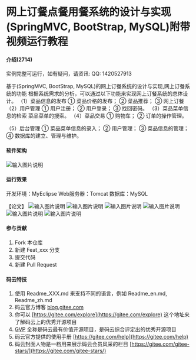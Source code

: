 # 网上订餐点餐用餐系统的设计与实现(SpringMVC, BootStrap, MySQL)附带视频运行教程

#### 介绍(2714)
实例完整可运行，如有疑问，请资讯: QQ: 1420527913

基于(SpringMVC, BootStrap, MySQL)的网上订餐系统的设计与实现,网上订餐系统的功能
根据系统需求的分析，可以通过以下功能来实现网上订餐系统的总体设计。
（1）菜品信息的发布
① 菜品价格的发布；
② 菜品推荐；
③ 网上订餐
（2）用户管理
① 用户注册；
② 用户登录；
③ 找回密码。
（3）菜品菜单信息的检索
菜品菜单的搜索。
（4）菜品交易
① 购物车；
② 订单的操作管理。


（5）后台管理
① 菜品菜单信息的录入；
② 用户管理；
③ 菜品信息的管理；
④ 数据库的建立、管理与维护。

#### 软件架构
![输入图片说明](https://images.gitee.com/uploads/images/2020/0131/111228_d9ceb30a_420766.png "屏幕截图.png")

#### 运行效果
开发环境：MyEclipse
Web服务器：Tomcat
数据库：MySQL

【论文】
![输入图片说明](https://images.gitee.com/uploads/images/2020/0131/111253_0df389fc_420766.png "屏幕截图.png")
![输入图片说明](https://images.gitee.com/uploads/images/2020/0131/111305_eba3697d_420766.png "屏幕截图.png")
![输入图片说明](https://images.gitee.com/uploads/images/2020/0131/111315_b395daa5_420766.png "屏幕截图.png")
![输入图片说明](https://images.gitee.com/uploads/images/2020/0131/111324_e18912a5_420766.png "屏幕截图.png")
![输入图片说明](https://images.gitee.com/uploads/images/2020/0131/111335_5a98bc80_420766.png "屏幕截图.png")
![输入图片说明](https://images.gitee.com/uploads/images/2020/0131/111347_48e3bc4f_420766.png "屏幕截图.png")
#### 参与贡献

1.  Fork 本仓库
2.  新建 Feat_xxx 分支
3.  提交代码
4.  新建 Pull Request


#### 码云特技

1.  使用 Readme\_XXX.md 来支持不同的语言，例如 Readme\_en.md, Readme\_zh.md
2.  码云官方博客 [blog.gitee.com](https://blog.gitee.com)
3.  你可以 [https://gitee.com/explore](https://gitee.com/explore) 这个地址来了解码云上的优秀开源项目
4.  [GVP](https://gitee.com/gvp) 全称是码云最有价值开源项目，是码云综合评定出的优秀开源项目
5.  码云官方提供的使用手册 [https://gitee.com/help](https://gitee.com/help)
6.  码云封面人物是一档用来展示码云会员风采的栏目 [https://gitee.com/gitee-stars/](https://gitee.com/gitee-stars/)

